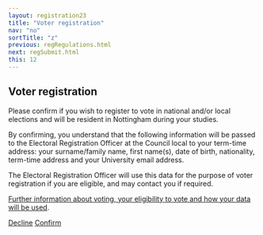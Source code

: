 ```yaml
---
layout: registration23
title: "Voter registration"
nav: "no"
sortTitle: "z"
previous: regRegulations.html
next: regSubmit.html
this: 12
---
```


## Voter registration

Please confirm if you wish to register to vote in national and/or local elections and will be resident in Nottingham during your studies.

By confirming, you understand that the following information will be passed to the Electoral Registration Officer at the Council local to your term-time address: your surname/family name, first name(s), date of birth, nationality, term-time address and your University email address.

The Electoral Registration Officer will use this data for the purpose of voter registration if you are eligible, and may contact you if required.

[Further information about voting, your eligibility to vote and how your data will be used](https://www.gov.uk/browse/citizenship/voting).


<div id="buttons">
  <a class="btn btn-outline-primary" type="submit" href="{{page.next}}">Decline</a>
  <a class="btn btn-primary" type="submit" href="{{page.next}}">Confirm</a>
</div>
